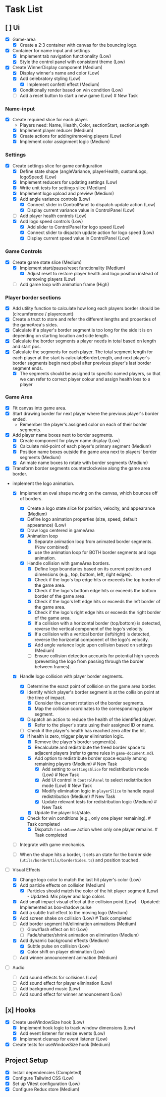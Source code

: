 # Task List

## [ ] Ui

- [x] Game-area
  - [x] Create a 2:3 container with canvas for the bouncing logo.
- [x] Container for name input and settings
  - [x] Implement tab navigation functionality (Low)
  - [x] Style the control panel with consistent theme (Low)
- [x] Create WinnerDisplay component (Medium)
  - [x] Display winner's name and color (Low)
  - [x] Add celebratory styling (Low)
    - [x] Implement confetti effect (Medium)
  - [x] Conditionally render based on win condition (Low)
  - [ ] Add a reset button to start a new game (Low) # New Task

### Name-input

- [x] Create required slice for each player.
  - Players need: Name, Health, Color, sectionStart, sectionLength
  - [x] Implement player reducer (Medium)
  - [x] Create actions for adding/removing players (Low)
  - [x] Implement color assignment logic (Medium)

### Settings

- [x] Create settings slice for game configuration
  - [x] Define state shape (angleVariance, playerHealth, customLogo, logoSpeed) (Low)
  - [x] Implement reducers for updating settings (Low)
  - [x] Write unit tests for settings slice (Medium)
  - [x] Implement logo upload and preview (Medium)
  - [x] Add angle variance controls (Low)
    - [x] Connect slider in ControlPanel to dispatch update action (Low)
    - [x] Display current variance value in ControlPanel (Low)
  - [ ] Add player health controls (Low)
  - [x] Add logo speed controls (Low)
    - [x] Add slider to ControlPanel for logo speed (Low)
    - [x] Connect slider to dispatch update action for logo speed (Low)
    - [x] Display current speed value in ControlPanel (Low)

### Game Controls

- [x] Create game state slice (Medium)
  - [x] Implement start/pause/reset functionality (Medium)
    - [x] Adjust reset to restore player health and logo position instead of removing players (Low)
  - [ ] Add game loop with animation frame (High)

### Player border sections

- [x] Add utility function to calculate how long each players border should be (circumference / playercount)
- [x] Create a truct to store and refer the different lengths and properties of the gameArea's sides.
- [x] Calculate if a player's border segment is too long for the side it is on depending on starting location and side length.
- [x] Calculate the border segments a player needs in total based on length and start pos.
- [x] Calculate the segments for each player. The total segment length for each player at the start is calculateBorderLength, and next player's border segments begin next pixel after previous player's last border segment ends.
  - [x] The segments should be assigned to specific named players, so that we can refer to correct player colour and assign health loss to a player

### Game Area

- [x] Fit canvas into game area.
- [x] Start drawing border for next player where the previous player's border ended.
  - Remember the player's assigned color on each of their border segments.
- [x] Add player name boxes next to border segments.
  - [x] Create component for player name display (Low)
  - [x] Calculate mid-point of each player's primary segment (Medium)
  - [x] Position name boxes outside the game area next to players' border segments (Medium)
  - [x] Animate name boxes to rotate with border segments (Medium)
- [x] Transform border segments counterclockwise along the game area border.
- implement the logo animation.

  - [x] Implement an oval shape moving on the canvas, which bounces off of borders.

    - [x] Create a logo state slice for position, velocity, and appearance (Medium)
    - [x] Define logo animation properties (size, speed, default appearance) (Low)
    - [x] Draw logo centered in gameArea
    - [x] Animation loop
      - [x] Separate animation loop from animated border segments. (Now combined)
      - [x] use the animation loop for BOTH border segments and logo animation.
    - [x] Handle collision with gameArea borders.
      - [x] Define logo boundaries based on its current position and dimensions (e.g., top, bottom, left, right edges).
      - [x] Check if the logo's top edge hits or exceeds the top border of the game area.
      - [x] Check if the logo's bottom edge hits or exceeds the bottom border of the game area.
      - [x] Check if the logo's left edge hits or exceeds the left border of the game area.
      - [x] Check if the logo's right edge hits or exceeds the right border of the game area.
      - [x] If a collision with a horizontal border (top/bottom) is detected, reverse the vertical component of the logo's velocity.
      - [x] If a collision with a vertical border (left/right) is detected, reverse the horizontal component of the logo's velocity.
      - [x] Add angle variance logic upon collision based on settings (Medium)
      - [ ] Ensure collision detection accounts for potential high speeds (preventing the logo from passing through the border between frames).

  - [x] Handle logo collision with player border segments.

    - [x] Determine the exact point of collision on the game area border.
    - [x] Identify which player's border segment is at the collision point at the time of impact.
      - [x] Consider the current rotation of the border segments.
      - [x] Map the collision coordinates to the corresponding player segment.
    - [x] Dispatch an action to reduce the health of the identified player.
      - [x] Refer to the player's state using their assigned ID or name.
    - [ ] Check if the player's health has reached zero after the hit.
    - [x] If health is zero, trigger player elimination logic.
      - [x] Remove the player's border segment(s).
      - [x] Recalculate and redistribute the freed border space to adjacent players (refer to game rules in `game-document.md`).
      - [x] Add option to redistribute border space equally among remaining players (Medium) # New Task
        - [x] Add setting to `settingsSlice` for redistribution mode (Low) # New Task
        - [x] Add UI control in `ControlPanel` to select redistribution mode (Low) # New Task
        - [x] Modify elimination logic in `playerSlice` to handle equal redistribution (Medium) # New Task
        - [x] Update relevant tests for redistribution logic (Medium) # New Task
      - [x] Update the player list/state.
    - [x] Check for win conditions (e.g., only one player remaining). # Task completed
      - [x] Dispatch `finishGame` action when only one player remains. # Task completed

  - [ ] Integrate with game mechanics.

  - [ ] When the shape hits a border, it sets an state for the border side (`utils/borderUtils/borderSides.ts`) and position touched.

- [ ] Visual Effects

  - [x] Change logo color to match the last hit player's color (Low)
  - [x] Add particle effects on collision (Medium)
    - [x] Particles should match the color of the hit player segment (Low) - Updated: Mix player and logo colors
  - [x] Add small impact visual effect at the collision point (Low) - Updated: Implemented as box-shadow pulse
  - [x] Add a subtle trail effect to the moving logo (Medium)
  - [x] Add screen shake on collision (Low) # Task completed
  - [ ] Add border segment hit/elimination animations (Medium)
    - [ ] Glow/flash effect on hit (Low)
    - [ ] Fade/shatter/shrink animation on elimination (Medium)
  - [x] Add dynamic background effects (Medium)
    - [x] Subtle pulse on collision (Low)
    - [x] Color shift on player elimination (Low)
  - [ ] Add winner announcement animation (Medium)

- [ ] Audio
  - [ ] Add sound effects for collisions (Low)
  - [ ] Add sound effect for player elimination (Low)
  - [ ] Add background music (Low)
  - [ ] Add sound effect for winner announcement (Low)

## [x] Hooks

- [x] Create useWindowSize hook (Low)
  - [x] Implement hook logic to track window dimensions (Low)
  - [x] Add event listener for resize events (Low)
  - [x] Implement cleanup for event listener (Low)
- [x] Create tests for useWindowSize hook (Medium)

## Project Setup

- [x] Install dependencies (Completed)
- [x] Configure Tailwind CSS (Low)
- [x] Set up Vitest configuration (Low)
- [x] Configure Redux store (Medium)
